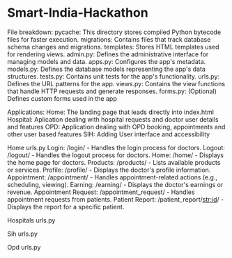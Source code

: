 # Smart-India-Hackathon
File breakdown:
pycache: This directory stores compiled Python bytecode files for faster execution.
migrations: Contains files that track database schema changes and migrations.
templates: Stores HTML templates used for rendering views.
admin.py: Defines the administrative interface for managing models and data.
apps.py: Configures the app's metadata.
models.py: Defines the database models representing the app's data structures.
tests.py: Contains unit tests for the app's functionality.
urls.py: Defines the URL patterns for the app.
views.py: Contains the view functions that handle HTTP requests and generate responses.
forms.py: (Optional) Defines custom forms used in the app



Applications:
Home: The landing page that leads directly into index.html
Hospital: Aplication dealing with hospital requests and doctor user details and features
OPD: Application dealing with OPD booking, appointments and other user based features
SIH: Adding User interface and accessibility

Home urls.py
Login: /login/ - Handles the login process for doctors.
Logout: /logout/ - Handles the logout process for doctors.
Home: /home/ - Displays the home page for doctors.
Products: /products/ - Lists available products or services.
Profile: /profile/ - Displays the doctor's profile information.
Appointment: /appointment/ - Handles appointment-related actions (e.g., scheduling, viewing).
Earning: /earning/ - Displays the doctor's earnings or revenue.
Appointment Request: /appointment_request/ - Handles appointment requests from patients.
Patient Report: /patient_report/<str:id>/ - Displays the report for a specific patient.

Hospitals urls.py

Sih urls.py

Opd urls.py
